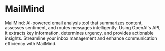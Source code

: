 # MailMind
MailMind: AI-powered email analysis tool that summarizes content, assesses sentiment, and routes messages intelligently. Using OpenAI's API, it extracts key information, determines urgency, and provides actionable insights. Streamline your inbox management and enhance communication efficiency with MailMind.
